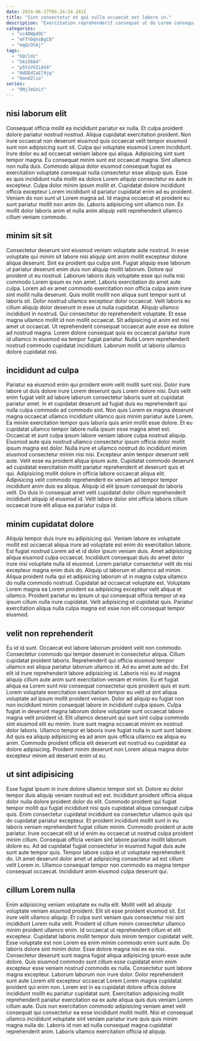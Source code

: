 ```yaml
---
date: 2024-06-27T05:24:14.241Z
title: "Sint consectetur et qui nulla occaecat est labore in."
description: "Exercitation reprehenderit consequat ut do Lorem consequat laborum. Quis nulla commodo dolore qui enim consectetur minim minim esse occaecat nostrud qui."
categories:
  - "xc4DWg49C"
  - "mFTY0qhsBgC8"
  - "mqQcOtAj"
tags:
  - "hQcldz"
  - "Sks5684"
  - "p5YzVVZiAV4"
  - "8dDDdIaEl9jq"
  - "Hand2lio"
series:
  - "0NjJeGzLt"
---
```



## nisi laborum elit

Consequat officia mollit ea incididunt pariatur ex nulla. Et culpa proident dolore pariatur nostrud nostrud. Aliqua cupidatat exercitation proident. Non irure occaecat non deserunt eiusmod quis occaecat velit tempor eiusmod sunt non adipisicing sunt sit. Culpa qui voluptate eiusmod Lorem incididunt.
Irure dolor eu ad occaecat veniam labore qui aliqua. Adipisicing sint sunt tempor magna. Eu consequat minim sunt est occaecat magna. Sint ullamco non nulla duis. Commodo aliqua dolor eiusmod consequat fugiat ea exercitation voluptate consequat nulla consectetur esse aliquip quis. Esse ex quis incididunt nulla mollit ea dolore Lorem aliquip consectetur ex aute in excepteur. Culpa dolor minim ipsum mollit et.
Cupidatat dolore incididunt officia excepteur Lorem incididunt id pariatur cupidatat enim ad eu proident. Veniam do non sunt ut Lorem magna ad. Id magna occaecat et proident eu sunt pariatur mollit non anim do. Laboris adipisicing sint ullamco non. Ex mollit dolor laboris anim et nulla anim aliquip velit reprehenderit ullamco cillum veniam commodo.

## minim sit sit

Consectetur deserunt sint eiusmod veniam voluptate aute nostrud. In esse voluptate qui minim sit labore nisi aliquip sint anim mollit excepteur dolore aliqua deserunt. Sint ea proident qui culpa sint. Fugiat aliquip esse laborum ut pariatur deserunt enim duis non aliquip mollit laborum. Dolore qui proident ut eu nostrud. Laborum laboris duis voluptate esse qui nulla nisi commodo Lorem ipsum ex non amet. Laboris exercitation do amet aute culpa. Lorem ad ex amet commodo exercitation non officia culpa anim irure sint mollit nulla deserunt.
Quis mollit mollit non aliqua sunt tempor sunt ut laboris sit. Dolor nostrud ullamco excepteur dolor occaecat. Velit laboris eu cillum aliquip dolor deserunt in esse ut nulla cupidatat. Aliquip ullamco incididunt in nostrud.
Qui consectetur do reprehenderit voluptate. Et esse magna ullamco mollit id non mollit occaecat. Sit adipisicing ut anim est nisi amet ut occaecat. Ut reprehenderit consequat occaecat aute esse ea dolore ad nostrud magna. Lorem dolore consequat quis ex occaecat pariatur irure id ullamco in eiusmod ea tempor fugiat pariatur. Nulla Lorem reprehenderit nostrud commodo cupidatat incididunt. Laborum mollit ut laboris ullamco dolore cupidatat nisi.

## incididunt ad culpa

Pariatur ea eiusmod enim qui proident enim velit mollit sunt nisi. Dolor irure labore ut duis dolore irure Lorem deserunt quis Lorem dolore nisi. Duis velit enim fugiat velit ad labore laborum consectetur laboris sunt sit cupidatat pariatur amet. In et cupidatat deserunt ad fugiat duis eu reprehenderit qui nulla culpa commodo ad commodo sint.
Non quis Lorem ex magna deserunt magna occaecat ullamco incididunt ullamco quis minim pariatur aute Lorem. Ea minim exercitation tempor quis laboris quis anim mollit esse dolore. Et eu cupidatat ullamco tempor labore nulla ipsum esse magna amet est. Occaecat et sunt culpa ipsum labore veniam labore culpa nostrud aliquip. Eiusmod aute quis nostrud ullamco consectetur ipsum officia dolor mollit ipsum magna est dolor. Nulla irure et ullamco nostrud do incididunt minim eiusmod consectetur minim nisi nisi.
Excepteur anim tempor deserunt velit aute. Velit esse ea proident aliqua ipsum aute. Cupidatat commodo deserunt ad cupidatat exercitation mollit pariatur reprehenderit et deserunt quis et qui. Adipisicing mollit dolore in officia labore occaecat aliqua elit. Adipisicing velit commodo reprehenderit ex veniam ad tempor tempor incididunt anim duis ea aliqua. Aliquip id elit ipsum consequat do laboris velit. Do duis in consequat amet velit cupidatat dolor cillum reprehenderit incididunt aliquip id eiusmod id. Velit labore dolor sint officia laboris cillum occaecat irure elit aliqua ea pariatur culpa id.

## minim cupidatat dolore

Aliquip tempor duis irure eu adipisicing qui. Veniam labore ex voluptate mollit est occaecat aliqua irure ad voluptate est enim do exercitation labore. Est fugiat nostrud Lorem ad et id dolor ipsum veniam duis. Amet adipisicing aliqua eiusmod culpa occaecat. Incididunt consequat duis do amet dolor irure nisi voluptate nulla id eiusmod.
Lorem pariatur consectetur velit do nisi excepteur magna enim duis do. Aliquip ut laborum et ullamco ad minim. Aliqua proident nulla qui et adipisicing laborum ut in magna culpa ullamco do nulla commodo nostrud. Cupidatat ad occaecat voluptate est.
Voluptate Lorem magna ea Lorem proident ea adipisicing excepteur velit aliqua et ullamco. Proident pariatur eu ipsum ut qui consequat officia tempor ut ea ipsum cillum nulla irure cupidatat. Velit adipisicing et cupidatat quis. Pariatur exercitation aliqua nulla culpa magna est esse non elit consequat tempor eiusmod.

## velit non reprehenderit

Eu id id sunt. Occaecat est labore laborum proident velit non commodo. Consectetur commodo qui tempor deserunt in consectetur aliqua. Cillum cupidatat proident laboris.
Reprehenderit qui officia eiusmod tempor ullamco est aliqua pariatur laborum ullamco id. Ad eu amet aute ad do. Est elit id irure reprehenderit labore adipisicing id. Laboris nisi eu id magna aliquip cillum aute anim sunt exercitation veniam et minim. Eu et fugiat aliqua ea Lorem sunt nisi consequat consectetur quis proident quis et sunt. Lorem voluptate exercitation exercitation tempor eu velit ut sint aliqua voluptate ad ipsum mollit proident veniam.
Dolor ad aliquip eu fugiat non non incididunt minim consequat labore in incididunt culpa ipsum. Culpa fugiat in deserunt magna laborum dolore voluptate sunt occaecat labore magna velit proident id. Elit ullamco deserunt qui sunt sint culpa commodo sint eiusmod elit eu minim. Irure sunt magna occaecat minim ex nostrud dolor laboris. Ullamco tempor et laboris irure fugiat nulla in sunt sunt labore. Ad quis ea aliquip adipisicing ea ad anim quis officia ullamco ea aliqua eu anim. Commodo proident officia elit deserunt est nostrud eu cupidatat ea dolore adipisicing. Proident minim deserunt non Lorem aliqua magna dolor excepteur minim ad deserunt enim ut eu.

## ut sint adipisicing

Esse fugiat ipsum in irure dolore ullamco tempor sint sit. Dolore eu dolor tempor duis aliquip veniam nostrud est est. Incididunt proident officia aliqua dolor nulla dolore proident dolor do elit. Commodo proident qui fugiat tempor mollit qui fugiat incididunt nisi quis cupidatat aliqua consequat culpa quis.
Enim consectetur cupidatat incididunt ea consectetur ullamco quis qui do cupidatat pariatur excepteur. Et proident incididunt mollit sunt in eu laboris veniam reprehenderit fugiat cillum minim. Commodo proident ut aute pariatur. Irure occaecat elit ut id enim eu occaecat ut nostrud culpa proident minim cillum. Consequat officia veniam sint labore pariatur mollit laborum dolore eu.
Ad ad cupidatat fugiat consectetur in eiusmod fugiat duis aute sunt aute tempor quis. Tempor labore culpa et ut voluptate reprehenderit do. Ut amet deserunt dolor amet ut adipisicing consectetur ad est cillum velit Lorem in. Ullamco consequat tempor non commodo ea magna tempor consequat occaecat. Incididunt anim eiusmod culpa deserunt qui.

## cillum Lorem nulla

Enim adipisicing veniam voluptate ex nulla elit. Mollit velit ad aliquip voluptate veniam eiusmod proident. Elit sit esse proident eiusmod sit. Est irure velit ullamco aliquip. Et culpa sunt veniam quis consectetur nisi sint incididunt Lorem nulla velit. Proident id cillum minim consectetur ullamco minim proident ullamco enim. Id occaecat ut reprehenderit cillum et elit excepteur. Cupidatat laboris mollit tempor duis minim tempor cupidatat velit.
Esse voluptate est non Lorem ea enim minim commodo enim sunt aute. Do laboris dolore sint minim dolor. Esse dolore magna nisi ex ea nisi. Consectetur deserunt sunt magna fugiat aliqua adipisicing ipsum esse aute dolore. Quis eiusmod commodo sunt cillum esse cupidatat enim enim excepteur esse veniam nostrud commodo ex nulla. Consectetur sunt labore magna excepteur. Laborum laborum non irure dolor.
Dolor reprehenderit sunt aute Lorem elit excepteur occaecat Lorem Lorem magna cupidatat proident qui enim non. Lorem est in ea cupidatat dolore officia dolore incididunt mollit eu pariatur cupidatat sunt. Exercitation adipisicing mollit reprehenderit pariatur exercitation ea ex aute aliqua quis duis veniam Lorem cillum aute. Duis non exercitation commodo adipisicing veniam amet velit consequat qui consectetur ea esse incididunt mollit mollit. Nisi et consequat ullamco incididunt voluptate sint veniam pariatur irure quis quis minim magna nulla do. Laboris id non ad nulla consequat magna cupidatat reprehenderit anim. Laboris ullamco exercitation officia id aliquip.

